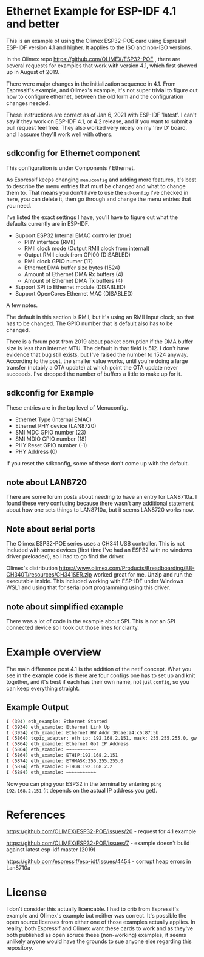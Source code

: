 # Ethernet Example for ESP-IDF 4.1 and better

This is an example of using the Olimex ESP32-POE card using Espressif ESP-IDF version 4.1 and higher. It applies to the ISO and non-ISO versions.

In the Olimex repo https://github.com/OLIMEX/ESP32-POE , there are several requests for examples that work with version 4.1, which first showed up in August of 2019.

There were major changes in the initialization sequence in 4.1. From Espressif's example, and Olimex's example, it's
not super trivial to figure out how to configure ethernet, between the old form and the configuration changes needed.

These instructions are correct as of Jan 6, 2021 with ESP-IDF 'latest'. I can't say if they work on ESP-IDF 4.1, or 4.2 release, and if
you want to submit a pull request feel free. They also worked very nicely on my 'rev D' board, and I assume they'll work well with others.


## sdkconfig for Ethernet component

This configuration is under Components / Ethernet.

As Espressif keeps changing `menuconfig` and adding more features, it's best to describe the menu entries that must be changed
and what to change them to. That means you don't have to use the `sdkconfig` I've checked in here, you can delete it,
then go through and change the menu entries that you need.

I've listed the exact settings I have, you'll have to figure out what the defaults currently are in ESP-IDF.

- Support ESP32 Internal EMAC controller (true)
  - PHY interface (RMII)
  - RMII clock mode (Output RMII clock from internal)
  - Output RMII clock from GPI00 (DISABLED)
  - RMII clock GPIO numer (17)
  - Ethernet DMA buffer size bytes (1524)
  - Amount of Ethernet DMA Rx buffers (4)
  - Amount of Ethernet DMA Tx buffers (4)
- Support SPI to Ethernet module (DISABLED)
- Support OpenCores Ethernet MAC (DISABLED)

A few notes. 

The default in this section is RMII, but it's using an RMII Input clock, so that has to be changed. The GPIO number that is default also has to be changed.

There is a forum post from 2019 about packet corruption if the DMA buffer size is less than internet MTU. The default in that field is 512. I don't have evidence that bug still exists, but I've raised the number to 1524 anyway. According to the post, the smaller value works, until you're doing a large transfer (notably a OTA update) at which point the OTA update never succeeds. I've dropped the number of buffers a little to make up for it.

## sdkconfig for Example 

These entries are in the top level of Menuconfig.

- Ethernet Type (Internal EMAC)
- Ethernet PHY device (LAN8720)
- SMI MDC GPIO number (23)
- SMI MDIO GPIO number (18)
- PHY Reset GPIO number (-1)
- PHY Address (0)

If you reset the sdkconfig, some of these don't come up with the default.

## note about LAN8720

There are some forum posts about needing to have an entry for LAN8710a. I found these very confusing because there wasn't any additional statement about how one sets things to LAN8710a, but it seems LAN8720 works now.

## Note about serial ports

The Olimex ESP32-POE series uses a CH341 USB controller. This is not included with some devices (first time I've had an ESP32 with no windows driver preloaded), so I had to go find the driver.

Olimex's distribution https://www.olimex.com/Products/Breadboarding/BB-CH340T/resources/CH341SER.zip worked great for me. Unzip and run the executable inside. This included working with ESP-IDF under Windows WSL1 and using that for serial port programming using this driver.

## note about simplified example

There was a lot of code in the example about SPI. This is not an SPI connected device so I took out those lines for clarity.

# Example overview

The main difference post 4.1 is the addition of the netif concept. What you see in the example code is there are four configs one has to set up and knit together, and it's best if each has their own name, not just `config`, so you can keep everything straight.


## Example Output

```bash
I (394) eth_example: Ethernet Started
I (3934) eth_example: Ethernet Link Up
I (3934) eth_example: Ethernet HW Addr 30:ae:a4:c6:87:5b
I (5864) tcpip_adapter: eth ip: 192.168.2.151, mask: 255.255.255.0, gw: 192.168.2.2
I (5864) eth_example: Ethernet Got IP Address
I (5864) eth_example: ~~~~~~~~~~~
I (5864) eth_example: ETHIP:192.168.2.151
I (5874) eth_example: ETHMASK:255.255.255.0
I (5874) eth_example: ETHGW:192.168.2.2
I (5884) eth_example: ~~~~~~~~~~~
```

Now you can ping your ESP32 in the terminal by entering `ping 192.168.2.151` (it depends on the actual IP address you get).

# References


https://github.com/OLIMEX/ESP32-POE/issues/20 - request for 4.1 example

https://github.com/OLIMEX/ESP32-POE/issues/7 - example doesn't build against latest esp-idf master (2019)

https://github.com/espressif/esp-idf/issues/4454 - corrupt heap errors in Lan8710a

# License

I don't consider this actually licencable. I had to crib from Espressif's example and Olimex's example but neither was correct. It's possible the open source licenses from either one of those examples actually applies. In reality, both Espressif and Olimex want these cards to work and as they've both
published as open soruce these (non-working) examples, it seems unlikely anyone would have the grounds to sue anyone else regarding this repository.

